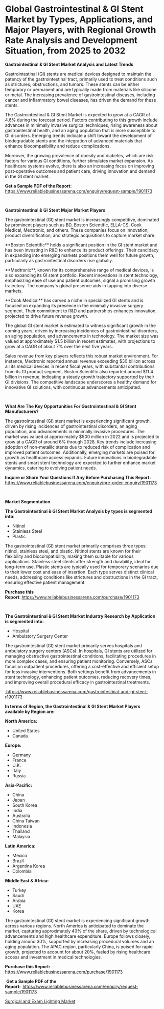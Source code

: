 <p><h1>Global Gastrointestinal & GI Stent Market by Types, Applications, and Major Players, with Regional Growth Rate Analysis and Development Situation, from 2025 to 2032</h1></p><p><strong>Gastrointestinal & GI Stent Market Analysis and Latest Trends</strong></p>
<p><p>Gastrointestinal (GI) stents are medical devices designed to maintain the patency of the gastrointestinal tract, primarily used to treat conditions such as strictures, obstructions, and tumors. These stents can be either temporary or permanent and are typically made from materials like silicone or metal. The increasing prevalence of gastrointestinal diseases, including cancer and inflammatory bowel diseases, has driven the demand for these stents.</p><p>The Gastrointestinal & GI Stent Market is expected to grow at a CAGR of 4.6% during the forecast period. Factors contributing to this growth include advances in minimally invasive surgical techniques, rising awareness about gastrointestinal health, and an aging population that is more susceptible to GI disorders. Emerging trends indicate a shift toward the development of biodegradable stents and the integration of advanced materials that enhance biocompatibility and reduce complications.</p><p>Moreover, the growing prevalence of obesity and diabetes, which are risk factors for various GI conditions, further stimulates market expansion. As healthcare systems evolve, there is also an increasing focus on improving post-operative outcomes and patient care, driving innovation and demand in the GI stent market.</p></p>
<p><strong>Get a Sample PDF of the Report:&nbsp;</strong> <a href="https://www.reliablebusinessarena.com/enquiry/request-sample/1901173?utm_campaign=3163&utm_medium=2&utm_source=Github&utm_content=ia&utm_term=05032025&utm_id=gastrointestinal-gi-stent">https://www.reliablebusinessarena.com/enquiry/request-sample/1901173</a></p>
<p>&nbsp;</p>
<p><strong>Gastrointestinal & GI Stent Major Market Players</strong></p>
<p><p>The gastrointestinal (GI) stent market is increasingly competitive, dominated by prominent players such as BD, Boston Scientific, ELLA-CS, Cook Medical, Medtronic, and others. These companies focus on innovation, product diversification, and strategic acquisitions to capture market share.</p><p>**Boston Scientific** holds a significant position in the GI stent market and has been investing in R&D to enhance its product offerings. Their candidacy in expanding into emerging markets positions them well for future growth, particularly as gastrointestinal disorders rise globally.</p><p>**Medtronic**, known for its comprehensive range of medical devices, is also expanding its GI stent portfolio. Recent innovations in stent technology, emphasizing ease of use and patient outcomes, signal a promising growth trajectory. The company's global presence aids in tapping into diverse markets.</p><p>**Cook Medical** has carved a niche in specialized GI stents and is focused on expanding its presence in the minimally invasive surgery segment. Their commitment to R&D and partnerships enhances innovation, projected to drive future revenue growth.</p><p>The global GI stent market is estimated to witness significant growth in the coming years, driven by increasing incidences of gastrointestinal disorders, an aging population, and advancements in technology. The market size was valued at approximately $1.5 billion in recent estimates, with projections to grow at a CAGR of about 7% over the next five years.</p><p>Sales revenue from key players reflects this robust market environment. For instance, Medtronic reported annual revenue exceeding $30 billion across all its medical devices in recent fiscal years, with substantial contributions from its GI product segment. Boston Scientific also reported around $11.4 billion in revenue, indicating a steady growth trajectory supported by their GI divisions. The competitive landscape underscores a healthy demand for innovative GI solutions, with continuous advancements anticipated.</p></p>
<p>&nbsp;</p>
<p><strong>What Are The Key Opportunities For Gastrointestinal & GI Stent Manufacturers?</strong></p>
<p><p>The gastrointestinal (GI) stent market is experiencing significant growth, driven by rising incidences of gastrointestinal disorders, an aging population, and advancements in minimally invasive procedures. The market was valued at approximately $500 million in 2022 and is projected to grow at a CAGR of around 6% through 2028. Key trends include increasing adoption of non-metallic stents due to reduced risk of complication and improved patient outcomes. Additionally, emerging markets are poised for growth as healthcare access expands. Future innovations in biodegradable stents and smart stent technology are expected to further enhance market dynamics, catering to evolving patient needs.</p></p>
<p><strong>Inquire or Share Your Questions If Any Before Purchasing This Report:</strong> <a href="https://www.reliablebusinessarena.com/enquiry/pre-order-enquiry/1901173?utm_campaign=3163&utm_medium=2&utm_source=Github&utm_content=ia&utm_term=05032025&utm_id=gastrointestinal-gi-stent">https://www.reliablebusinessarena.com/enquiry/pre-order-enquiry/1901173</a></p>
<p>&nbsp;</p>
<p><strong>Market Segmentation</strong></p>
<p><strong>The Gastrointestinal & GI Stent Market Analysis by types is segmented into:</strong></p>
<p><ul><li>Nitinol</li><li>Stainless Steel</li><li>Plastic</li></ul></p>
<p><p>The gastrointestinal (GI) stent market primarily comprises three types: nitinol, stainless steel, and plastic. Nitinol stents are known for their flexibility and biocompatibility, making them suitable for various applications. Stainless steel stents offer strength and durability, ideal for long-term use. Plastic stents are typically used for temporary scenarios due to their lower cost and ease of insertion. Each type serves distinct clinical needs, addressing conditions like strictures and obstructions in the GI tract, ensuring effective patient management.</p></p>
<p><strong>Purchase this Report:&nbsp;</strong><a href="https://www.reliablebusinessarena.com/purchase/1901173?utm_campaign=3163&utm_medium=2&utm_source=Github&utm_content=ia&utm_term=05032025&utm_id=gastrointestinal-gi-stent">https://www.reliablebusinessarena.com/purchase/1901173</a></p>
<p>&nbsp;</p>
<p><strong>The Gastrointestinal & GI Stent Market Industry Research by Application is segmented into:</strong></p>
<p><ul><li>Hospital</li><li>Ambulatory Surgery Center</li></ul></p>
<p><p>The gastrointestinal (GI) stent market primarily serves hospitals and ambulatory surgery centers (ASCs). In hospitals, GI stents are utilized for managing obstructive gastrointestinal conditions, facilitating procedures in more complex cases, and ensuring patient monitoring. Conversely, ASCs focus on outpatient procedures, offering a cost-effective and efficient setup for less invasive interventions. Both settings benefit from advancements in stent technology, enhancing patient outcomes, reducing recovery times, and improving overall procedural efficacy in gastrointestinal treatments.</p></p>
<p><a href="https://www.reliablebusinessarena.com/gastrointestinal-and-gi-stent-r1901173?utm_campaign=3163&utm_medium=2&utm_source=Github&utm_content=ia&utm_term=05032025&utm_id=gastrointestinal-gi-stent">&nbsp;https://www.reliablebusinessarena.com/gastrointestinal-and-gi-stent-r1901173</a></p>
<p><strong>In terms of Region, the Gastrointestinal & GI Stent Market Players available by Region are:</strong></p>
<p>
    <p> <strong> North America: </strong>
        <ul>
            <li>United States</li>
            <li>Canada</li>
        </ul>
        </p> 
    <p> <strong> Europe: </strong>
        <ul>
            <li>Germany</li>
            <li>France</li>
            <li>U.K.</li>
            <li>Italy</li>
            <li>Russia</li>
        </ul>
        </p> 
    <p> <strong> Asia-Pacific: </strong>
        <ul>
            <li>China</li>
            <li>Japan</li>
            <li>South Korea</li>
            <li>India</li>
            <li>Australia</li>
            <li>China Taiwan</li>
            <li>Indonesia</li>
            <li>Thailand</li>
            <li>Malaysia</li>
        </ul>
        </p> 
    <p> <strong> Latin America: </strong>
        <ul>
            <li>Mexico</li>
            <li>Brazil</li>
            <li>Argentina Korea</li>
            <li>Colombia</li>
        </ul>
        </p> 
    <p> <strong> Middle East & Africa: </strong>
        <ul>
            <li>Turkey</li>
            <li>Saudi</li>
            <li>Arabia</li>
            <li>UAE</li>
            <li>Korea</li>
        </ul>
    </p>
    </p>
<p><p>The gastrointestinal (GI) stent market is experiencing significant growth across various regions. North America is anticipated to dominate the market, capturing approximately 40% of the share, driven by technological advancements and high healthcare expenditure. Europe follows closely, holding around 30%, supported by increasing procedural volumes and an aging population. The APAC region, particularly China, is poised for rapid growth, projected to account for about 20%, fueled by rising healthcare access and investment in medical technologies.</p></p>
<p><strong>Purchase this Report: </strong><a href="https://www.reliablebusinessarena.com/purchase/1901173?utm_campaign=3163&utm_medium=2&utm_source=Github&utm_content=ia&utm_term=05032025&utm_id=gastrointestinal-gi-stent">https://www.reliablebusinessarena.com/purchase/1901173</a></p>
<p>&nbsp;<strong>Get a Sample PDF of the Report:&nbsp;&nbsp;</strong><a href="https://www.reliablebusinessarena.com/enquiry/request-sample/1901173?utm_campaign=3163&utm_medium=2&utm_source=Github&utm_content=ia&utm_term=05032025&utm_id=gastrointestinal-gi-stent">https://www.reliablebusinessarena.com/enquiry/request-sample/1901173</a></p>
<p><strong></strong></p>
<p><p><a href="https://github.com/leyesamilej/Market-Research-Report-List-1/blob/main/surgical-and-exam-lighting-market.md?utm_campaign=3163&utm_medium=2&utm_source=Github&utm_content=ia&utm_term=05032025&utm_id=gastrointestinal-gi-stent">Surgical and Exam Lighting Market</a></p></p>
